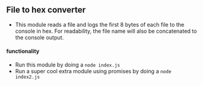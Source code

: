 ## File to hex converter
* This module reads a file and logs the first 8 bytes of each file to the console in hex.  For readability, the file name will also be concatenated to the console output.

#### functionality
* Run this module by doing a ``` node index.js ```
* Run a super cool extra module using promises by doing a ``` node index2.js ```
